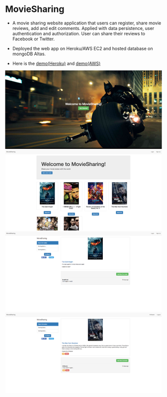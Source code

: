 # MovieSharing

* A movie sharing website application that users can register, share movie reviews, add and edit comments. Applied with data persistence, user authentication and authorization. User can share their reviews to Facebook or Twitter.

* Deployed the web app on Heroku/AWS EC2 and hosted database on mongoDB Altas.

* Here is the [demo(Heroku)](https://moviesharing.herokuapp.com/) and [demo(AWS)](http://ec2-54-183-234-10.us-west-1.compute.amazonaws.com/)

![](https://github.com/XiyanHu/MovieSharing/blob/master/screenshot/screenshot1.png)
![](https://github.com/XiyanHu/MovieSharing/blob/master/screenshot/screenshot2.png)
![](https://github.com/XiyanHu/MovieSharing/blob/master/screenshot/screenshot3.png)
![](https://github.com/XiyanHu/MovieSharing/blob/master/screenshot/screenshot4.png)
